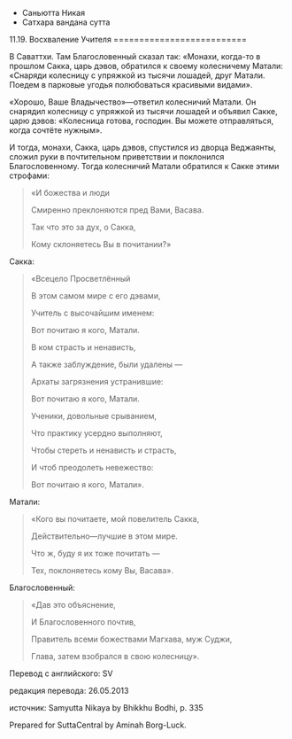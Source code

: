 









* Саньютта Никая
* Сатхара вандана сутта


11\.19\. Восхваление Учителя
\=\=\=\=\=\=\=\=\=\=\=\=\=\=\=\=\=\=\=\=\=\=\=\=\=\=



В Саваттхи\. Там Благословенный сказал так: «Монахи, когда\-то в прошлом Сакка, царь дэвов, обратился к своему колесничему Матали: «Снаряди колесницу с упряжкой из тысячи лошадей, друг Матали\. Поедем в парковые угодья полюбоваться красивыми видами»\.


«Хорошо, Ваше Владычество»—ответил колесничий Матали\. Он снарядил колесницу с упряжкой из тысячи лошадей и объявил Сакке, царю дэвов: «Колесница готова, господин\. Вы можете отправляться, когда сочтёте нужным»\.


И тогда, монахи, Сакка, царь дэвов, спустился из дворца Веджаянты, сложил руки в почтительном приветствии и поклонился Благословенному\. Тогда колесничий Матали обратился к Сакке этими строфами:



> «И божества и люди  
> 
> Смиренно преклоняются пред Вами, Васава\.  
> 
> Так что это за дух, о Сакка,  
> 
> Кому склоняетесь Вы в почитании?»


Сакка:

> «Всецело Просветлённый  
> 
> В этом самом мире с его дэвами,  
> 
> Учитель с высочайшим именем:  
> 
> Вот почитаю я кого, Матали\.  
> 
>   
> 
> В ком страсть и ненависть,  
> 
> А также заблуждение, были удалены —  
> 
> Архаты загрязнения устранившие:  
> 
> Вот почитаю я кого, Матали\.  
> 
>   
> 
> Ученики, довольные срыванием,  
> 
> Что практику усердно выполняют,  
> 
> Чтобы стереть и ненависть и страсть,  
> 
> И чтоб преодолеть невежество:  
> 
> Вот почитаю я кого, Матали»\.


Матали:

> «Кого вы почитаете, мой повелитель Сакка,  
> 
> Действительно—лучшие в этом мире\.  
> 
> Что ж, буду я их тоже почитать —  
> 
> Тех, поклоняетесь кому Вы, Васава»\.


Благословенный:

> «Дав это объяснение,  
> 
> И Благословенного почтив,  
> 
> Правитель всеми божествами Магхава, муж Суджи,  
> 
> Глава, затем взобрался в свою колесницу»\.



Перевод с английского: SV


редакция перевода: 26\.05\.2013


источник: Samyutta Nikaya by Bhikkhu Bodhi, p\. 335


Prepared for SuttaCentral by Aminah Borg\-Luck\.






